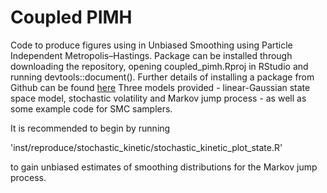 # Coupled PIMH

Code to produce figures using in Unbiased Smoothing using Particle Independent Metropolis–Hastings.
Package can be installed through downloading the repository, opening coupled_pimh.Rproj in RStudio and running devtools::document().
Further details of installing a package from Github can be found [here](http://kbroman.org/pkg_primer/pages/github.html)
Three models provided - linear-Gaussian state space model, stochastic volatility and Markov jump process - as well as some example code for SMC samplers. 

It is recommended to begin by running 

'inst/reproduce/stochastic_kinetic/stochastic_kinetic_plot_state.R'

to gain unbiased estimates of smoothing distributions for the Markov jump process. 
